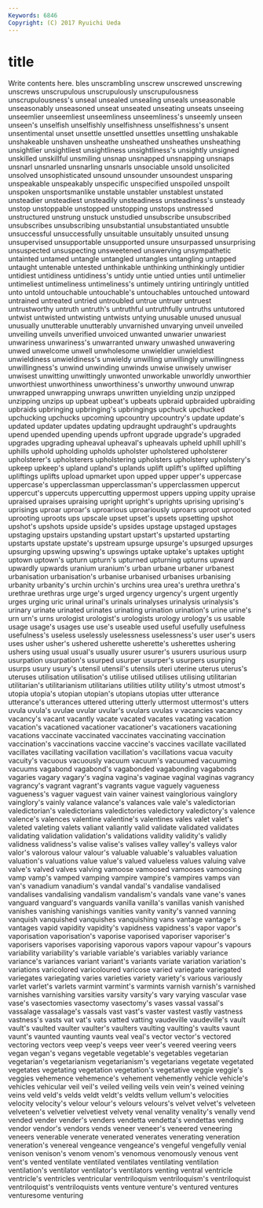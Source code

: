 ```yaml
---
Keywords: 6846 
Copyright: (C) 2017 Ryuichi Ueda
---
```


# title

Write contents here.
bles unscrambling unscrew unscrewed unscrewing unscrews unscrupulous unscrupulously
unscrupulousness unscrupulousness's unseal unsealed unsealing unseals unseasonable unseasonably unseasoned unseat
unseated unseating unseats unseeing unseemlier unseemliest unseemliness unseemliness's unseemly unseen
unseen's unselfish unselfishly unselfishness unselfishness's unsent unsentimental unset unsettle unsettled
unsettles unsettling unshakable unshakeable unshaven unsheathe unsheathed unsheathes unsheathing unsightlier
unsightliest unsightliness unsightliness's unsightly unsigned unskilled unskillful unsmiling unsnap unsnapped
unsnapping unsnaps unsnarl unsnarled unsnarling unsnarls unsociable unsold unsolicited unsolved
unsophisticated unsound unsounder unsoundest unsparing unspeakable unspeakably unspecific unspecified unspoiled
unspoilt unspoken unsportsmanlike unstable unstabler unstablest unstated unsteadier unsteadiest unsteadily
unsteadiness unsteadiness's unsteady unstop unstoppable unstopped unstopping unstops unstressed unstructured
unstrung unstuck unstudied unsubscribe unsubscribed unsubscribes unsubscribing unsubstantial unsubstantiated unsubtle
unsuccessful unsuccessfully unsuitable unsuitably unsuited unsung unsupervised unsupportable unsupported unsure
unsurpassed unsurprising unsuspected unsuspecting unsweetened unswerving unsympathetic untainted untamed untangle
untangled untangles untangling untapped untaught untenable untested unthinkable unthinking unthinkingly
untidier untidiest untidiness untidiness's untidy untie untied unties until untimelier
untimeliest untimeliness untimeliness's untimely untiring untiringly untitled unto untold untouchable
untouchable's untouchables untouched untoward untrained untreated untried untroubled untrue untruer
untruest untrustworthy untruth untruth's untruthful untruthfully untruths untutored untwist untwisted
untwisting untwists untying unusable unused unusual unusually unutterable unutterably unvarnished
unvarying unveil unveiled unveiling unveils unverified unvoiced unwanted unwarier unwariest
unwariness unwariness's unwarranted unwary unwashed unwavering unwed unwelcome unwell unwholesome
unwieldier unwieldiest unwieldiness unwieldiness's unwieldy unwilling unwillingly unwillingness unwillingness's unwind
unwinding unwinds unwise unwisely unwiser unwisest unwitting unwittingly unwonted unworkable
unworldly unworthier unworthiest unworthiness unworthiness's unworthy unwound unwrap unwrapped unwrapping
unwraps unwritten unyielding unzip unzipped unzipping unzips up upbeat upbeat's
upbeats upbraid upbraided upbraiding upbraids upbringing upbringing's upbringings upchuck upchucked
upchucking upchucks upcoming upcountry upcountry's update update's updated updater updates
updating updraught updraught's updraughts upend upended upending upends upfront upgrade
upgrade's upgraded upgrades upgrading upheaval upheaval's upheavals upheld uphill uphill's
uphills uphold upholding upholds upholster upholstered upholsterer upholsterer's upholsterers upholstering
upholsters upholstery upholstery's upkeep upkeep's upland upland's uplands uplift uplift's
uplifted uplifting upliftings uplifts upload upmarket upon upped upper upper's
uppercase uppercase's upperclassman upperclassman's upperclassmen uppercut uppercut's uppercuts uppercutting uppermost
uppers upping uppity upraise upraised upraises upraising upright upright's uprights
uprising uprising's uprisings uproar uproar's uproarious uproariously uproars uproot uprooted
uprooting uproots ups upscale upset upset's upsets upsetting upshot upshot's
upshots upside upside's upsides upstage upstaged upstages upstaging upstairs upstanding
upstart upstart's upstarted upstarting upstarts upstate upstate's upstream upsurge upsurge's
upsurged upsurges upsurging upswing upswing's upswings uptake uptake's uptakes uptight
uptown uptown's upturn upturn's upturned upturning upturns upward upwardly upwards
uranium uranium's urban urbane urbaner urbanest urbanisation urbanisation's urbanise urbanised
urbanises urbanising urbanity urbanity's urchin urchin's urchins urea urea's urethra
urethra's urethrae urethras urge urge's urged urgency urgency's urgent urgently
urges urging uric urinal urinal's urinals urinalyses urinalysis urinalysis's urinary
urinate urinated urinates urinating urination urination's urine urine's urn urn's
urns urologist urologist's urologists urology urology's us usable usage usage's
usages use use's useable used useful usefully usefulness usefulness's useless
uselessly uselessness uselessness's user user's users uses usher usher's ushered
usherette usherette's usherettes ushering ushers using usual usual's usually usurer
usurer's usurers usurious usurp usurpation usurpation's usurped usurper usurper's usurpers
usurping usurps usury usury's utensil utensil's utensils uteri uterine uterus
uterus's uteruses utilisation utilisation's utilise utilised utilises utilising utilitarian utilitarian's
utilitarianism utilitarians utilities utility utility's utmost utmost's utopia utopia's utopian
utopian's utopians utopias utter utterance utterance's utterances uttered uttering utterly
uttermost uttermost's utters uvula uvula's uvulae uvular uvular's uvulars uvulas
v vacancies vacancy vacancy's vacant vacantly vacate vacated vacates vacating
vacation vacation's vacationed vacationer vacationer's vacationers vacationing vacations vaccinate vaccinated
vaccinates vaccinating vaccination vaccination's vaccinations vaccine vaccine's vaccines vacillate vacillated
vacillates vacillating vacillation vacillation's vacillations vacua vacuity vacuity's vacuous vacuously
vacuum vacuum's vacuumed vacuuming vacuums vagabond vagabond's vagabonded vagabonding vagabonds
vagaries vagary vagary's vagina vagina's vaginae vaginal vaginas vagrancy vagrancy's
vagrant vagrant's vagrants vague vaguely vagueness vagueness's vaguer vaguest vain
vainer vainest vainglorious vainglory vainglory's vainly valance valance's valances vale
vale's valedictorian valedictorian's valedictorians valedictories valedictory valedictory's valence valence's valences
valentine valentine's valentines vales valet valet's valeted valeting valets valiant
valiantly valid validate validated validates validating validation validation's validations validity
validity's validly validness validness's valise valise's valises valley valley's valleys
valor valor's valorous valour valour's valuable valuable's valuables valuation valuation's
valuations value value's valued valueless values valuing valve valve's valved
valves valving vamoose vamoosed vamooses vamoosing vamp vamp's vamped vamping
vampire vampire's vampires vamps van van's vanadium vanadium's vandal vandal's
vandalise vandalised vandalises vandalising vandalism vandalism's vandals vane vane's vanes
vanguard vanguard's vanguards vanilla vanilla's vanillas vanish vanished vanishes vanishing
vanishings vanities vanity vanity's vanned vanning vanquish vanquished vanquishes vanquishing
vans vantage vantage's vantages vapid vapidity vapidity's vapidness vapidness's vapor
vapor's vaporisation vaporisation's vaporise vaporised vaporiser vaporiser's vaporisers vaporises vaporising
vaporous vapors vapour vapour's vapours variability variability's variable variable's variables
variably variance variance's variances variant variant's variants variate variation variation's
variations varicolored varicoloured varicose varied variegate variegated variegates variegating varies
varieties variety variety's various variously varlet varlet's varlets varmint varmint's
varmints varnish varnish's varnished varnishes varnishing varsities varsity varsity's vary
varying vascular vase vase's vasectomies vasectomy vasectomy's vases vassal vassal's
vassalage vassalage's vassals vast vast's vaster vastest vastly vastness vastness's
vasts vat vat's vats vatted vatting vaudeville vaudeville's vault vault's
vaulted vaulter vaulter's vaulters vaulting vaulting's vaults vaunt vaunt's vaunted
vaunting vaunts veal veal's vector vector's vectored vectoring vectors veep
veep's veeps veer veer's veered veering veers vegan vegan's vegans
vegetable vegetable's vegetables vegetarian vegetarian's vegetarianism vegetarianism's vegetarians vegetate vegetated
vegetates vegetating vegetation vegetation's vegetative veggie veggie's veggies vehemence vehemence's
vehement vehemently vehicle vehicle's vehicles vehicular veil veil's veiled veiling
veils vein vein's veined veining veins veld veld's velds veldt
veldt's veldts vellum vellum's velocities velocity velocity's velour velour's velours
velours's velvet velvet's velveteen velveteen's velvetier velvetiest velvety venal venality
venality's venally vend vended vender vender's venders vendetta vendetta's vendettas
vending vendor vendor's vendors vends veneer veneer's veneered veneering veneers
venerable venerate venerated venerates venerating veneration veneration's venereal vengeance vengeance's
vengeful vengefully venial venison venison's venom venom's venomous venomously venous
vent vent's vented ventilate ventilated ventilates ventilating ventilation ventilation's ventilator
ventilator's ventilators venting ventral ventricle ventricle's ventricles ventricular ventriloquism ventriloquism's
ventriloquist ventriloquist's ventriloquists vents venture venture's ventured ventures venturesome venturing
